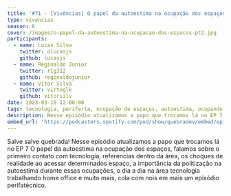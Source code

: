 ```yaml
---
title: '#71 - [Vivências] O papel da autoestima na ocupação dos espaços, Pt. 2'
type: vivencias 
season: 6
cover: /images/o-papel-da-autoestima-na-ocupacao-dos-espacos-pt2.jpg
participants:
  - name: Lucas Silva
    twitter: olucasjs
    github: lucasjs
  - name: Reginaldo Junior
    twitter: r1g312
    github: reginaldojunior
  - name: Vitor Silva 
    twitter: virtoglk
    github: vitorsilv 
date: 2023-03-16 12:00:00
tags: tecnologia, periferia, ocupação de espaços, autoestima, ocupando espaços, representação, quebrada
description: Nesse episódio atualizamos a papo que trocamos lá no EP 7 O papel da autoestima na ocupação dos espaços, falamos sobre o primeiro contato com tecnologia, referencias dentro da área, os choques de realidade ao acessar determinados espaços...
embed_url: 'https://podcasters.spotify.com/pod/show/quebradev/embed/episodes/71---Vivncias-O-papel-da-autoestima-na-ocupacao-dos-espacos--Pt--2-e20fmae'
---
```

Salve salve quebrada!
Nesse episódio atualizamos a papo que trocamos lá no EP 7 O papel da autoestima na ocupação dos espaços, falamos sobre o primeiro contato com tecnologia, referencias dentro da área, os choques de realidade ao acessar determinados espaço, a importância da politização na autoestima durante essas ocupações, o dia a dia na área tecnologia trabalhando home office e muito mais, cola com nois em mais um episódio perifatécnico.
